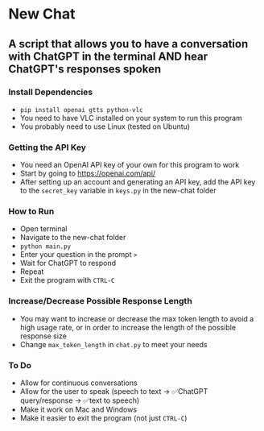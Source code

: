 # New Chat
## A script that allows you to have a conversation with ChatGPT in the terminal AND hear ChatGPT's responses spoken

### Install Dependencies
- `pip install openai gtts python-vlc`
- You need to have VLC installed on your system to run this program
- You probably need to use Linux (tested on Ubuntu)

### Getting the API Key
- You need an OpenAI API key of your own for this program to work
- Start by going to https://openai.com/api/
- After setting up an account and generating an API key, add the API key to the `secret_key` variable in `keys.py` in the new-chat folder 


### How to Run
- Open terminal
- Navigate to the new-chat folder
- `python main.py`
- Enter your question in the prompt `> `
- Wait for ChatGPT to respond
- Repeat
- Exit the program with `CTRL-C`

### Increase/Decrease Possible Response Length
- You may want to increase or decrease the max token length to avoid a high usage rate, or in order to increase the length of the possible response size
- Change `max_token_length` in `chat.py` to meet your needs

### To Do
- Allow for continuous conversations
- Allow for the user to speak (speech to text -> ✅ChatGPT query/response -> ✅text to speech)
- Make it work on Mac and Windows
- Make it easier to exit the program (not just `CTRL-C`)
